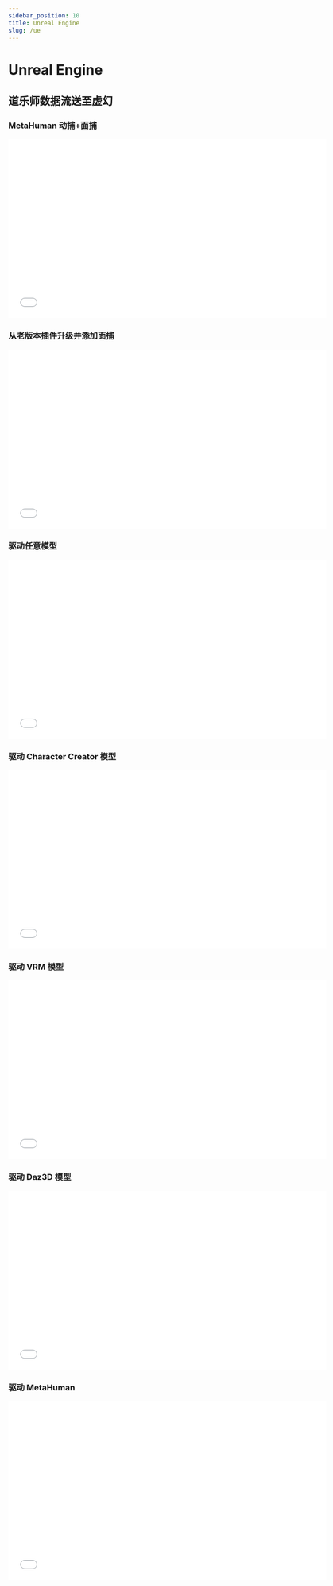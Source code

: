 ```yaml
---
sidebar_position: 10
title: Unreal Engine
slug: /ue
---	
```

# Unreal Engine

## 道乐师数据流送至虚幻

### MetaHuman 动捕+面捕

<iframe src="//player.bilibili.com/player.html?bvid=BV17X4y1J7EX&autoplay=0" width="640" height="360" scrolling="no" border="0" frameborder="no" framespacing="0" allowfullscreen="true"> </iframe>

### 从老版本插件升级并添加面捕

<iframe src="//player.bilibili.com/player.html?bvid=BV1Zm4y1L7BU&autoplay=0" width="640" height="360" scrolling="no" border="0" frameborder="no" framespacing="0" allowfullscreen="true"> </iframe>

### 驱动任意模型

<iframe src="//player.bilibili.com/player.html?bvid=BV1N14y1s7bq&autoplay=0" width="640" height="360" scrolling="no" border="0" frameborder="no" framespacing="0" allowfullscreen="true"> </iframe>

### 驱动 Character Creator 模型

<iframe src="//player.bilibili.com/player.html?bvid=BV1KY4y1A7rc&autoplay=0" width="640" height="360" scrolling="no" border="0" frameborder="no" framespacing="0" allowfullscreen="true"> </iframe>

### 驱动 VRM 模型

<iframe src="//player.bilibili.com/player.html?bvid=BV1Sa411g7Fj&autoplay=0" width="640" height="360" scrolling="no" border="0" frameborder="no" framespacing="0" allowfullscreen="true"> </iframe>

### 驱动 Daz3D 模型

<iframe src="//player.bilibili.com/player.html?bvid=BV15S4y1H7Li&autoplay=0" width="640" height="360" scrolling="no" border="0" frameborder="no" framespacing="0" allowfullscreen="true"> </iframe>

### 驱动 MetaHuman

<iframe src="//player.bilibili.com/player.html?bvid=BV1L3411u7Si&autoplay=0" width="640" height="360" scrolling="no" border="0" frameborder="no" framespacing="0" allowfullscreen="true"> </iframe>
